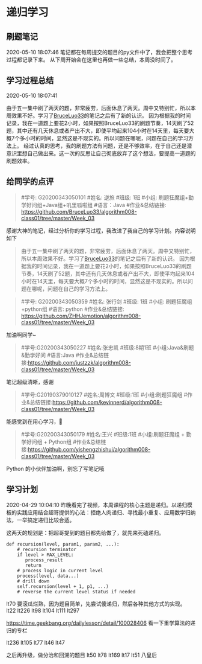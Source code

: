 # 递归学习

## 刷题笔记

2020-05-10 18:07:46
笔记都在每周提交的题目的py文件中了，我会把整个思考过程都记录下来。
从下周开始会在这里也再做一些总结，本周没时间了。

## 学习过程总结
2020-05-10 18:07:41

由于五一集中刷了两天的题，非常疲劳，后面休息了两天。周中又特别忙，所以本周效果不好。学习了[BruceLuo33](https://github.com/BruceLuo33/algorithm008-class01/blob/master/Week_03/README.md)的笔记之后有了新的认识。
因为根据我的时间记录，我在一道题上要花2小时，如果按照BruceLuo33的刷题节奏，14天刷了52题，其中还有几天休息或者产出不大，即使平均起来104小时在14天里，每天要大概7个多小时的时间，显然这是不现实的。所以问题在哪呢，问题在自己的学习方法上。
经过认真的思考，我的刷题方法有问题，还是不够效率，在于自己还是潜意识里想自己做出来。这一次的反思让自己彻底放弃了这个想法，要提高一道题的刷题效率。

## 给同学的点评
> #学号: G20200343050101
> #姓名: 逆旅
> #班级: 1班
> #小组: 刷题狂魔组+勤学好问组+Java组+叽里呱啦组
> #语言：Java
> #作业&总结链接: https://github.com/BruceLuo33/algorithm008-class01/tree/master/Week_03

感谢大神的笔记，经过分析你的学习过程，我改进了我自己的学习计划。内容说明如下
> 由于五一集中刷了两天的题，非常疲劳，后面休息了两天。周中又特别忙，所以本周效果不好。学习了[BruceLuo33](https://github.com/BruceLuo33/algorithm008-class01/blob/master/Week_03/README.md)的笔记之后有了新的认识。
因为根据我的时间记录，我在一道题上要花2小时，如果按照BruceLuo33的刷题节奏，14天刷了52题，其中还有几天休息或者产出不大，即使平均起来104小时在14天里，每天要大概7个多小时的时间，显然这是不现实的。所以问题在哪呢，问题在自己的学习方法上。

> #学号: G20200343050359
> #姓名: 张行剑
> #班级: 1班
> #小组: 刷题狂魔组+python组
> #语言: python
> #作业&总结链接: https://github.com/ZHHJemotion/algorithm008-class01/tree/master/Week_03

加油啊同学~


> #学号:G20200343050227
> #姓名:张忠凯
> #班级:8期1班
> #小组:Java&刷题&勤学好问
> #语言:Java
> #作业&总结链接:https://github.com/justzzk/algorithm008-class01/tree/master/Week_03

笔记超级清晰，感谢

> #学号:G20190379010127
> #姓名:周博文
> #班级:1班
> #小组:刷题狂魔组
> #作业&总结链接:https://github.com/kevinnerd/algorithm008-class01/tree/master/Week_03

能感觉到在用心学习，💪

> #学号:G20200343050179
> #姓名:王兴
> #班级:1班
> #小组:刷题狂魔组 + 勤学好问组 + Python组
> #作业&总结链接:https://github.com/yishengzhishui/algorithm008-class01/tree/master/Week_03

Python 的小伙伴加油啊，别忘了写笔记哦


## 学习计划
2020-04-29 10:04:10
昨晚看完了视频，本周课程的核心主题是递归。以递归模板的实践应用结合超哥提供的心法：拒绝人肉递归、寻找最小重复、应用数学归纳法，一举搞定递归比较合适。

这两天的规划是：把超哥提到的题目都先给做了，就先来死磕递归。

```
def recursion(level, param1, param2, ...):
    # recursion terminator
    if level > MAX_LEVEL:
	   process_result
	   return
    # process logic in current level
    process(level, data...)
    # drill down
    self.recursion(level + 1, p1, ...)
    # reverse the current level status if needed
```

lt70 要滚瓜烂熟，因为题目简单，先尝试傻递归，然后各种其他方式的实现。
lt22
lt226
lt98
lt104
lt111
lt297

https://time.geekbang.org/dailylesson/detail/100028406
看一下重学算法的递归的专栏

lt236
lt105
lt77
lt46
lt47

之后再升级，做分治和回溯的题目
lt50
lt78
lt169
lt17
lt51 八皇后

